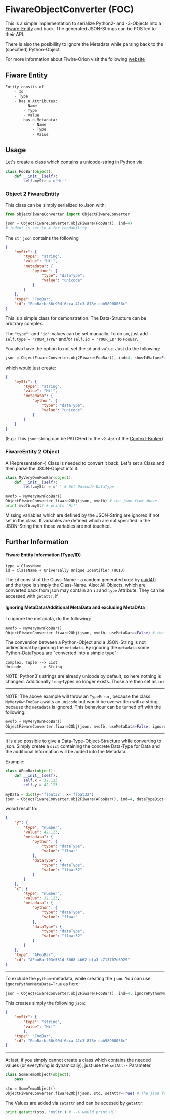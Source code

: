 # FiwareObjectConverter (FOC)

This is a simple implementation to serialize Python2- and -3-Objects into a [Fiware-Entity](https://www.fiware.org/wp-content/uploads/2016/12/2_FIWARE-NGSI-Managing-Context-Information-at-large-scale.pdf) and back. The generated JSON-Strings can be POSTed to their API.

There is also the posibillity to ignore the Metadata while parsing back to the (specified) Python-Object.

For more Information about Fiwire-Orion visit the following [website](https://fiware-orion.readthedocs.io/en/master/)

## Fiware Entity
```python
Entity consits of
    - Id
    - Type
    - has n Attributes:
        - Name
        - Type
        - Value
        has n-Metadata:
            - Name
            - Type
            - Value
```

## Usage
Let's create a class which contains a unicode-string in Python via: 
```python
class FooBar(object):
    def __init__(self):
        self.myStr = u'Hi!'
```

### Object 2 FiwareEntity
This class can be simply serialized to Json with:
```python
from objectFiwareConverter import ObjectFiwareConverter

json = ObjectFiwareConverter.obj2Fiware(FooBar(), ind=4)
# indent is set to 4 for readability

```

The `str` `json` contains the following

```json
{
    "myStr": {
        "type": "string",
        "value": "Hi!",
        "metadata": {
            "python": {
                "type": "dataType",
                "value": "unicode"
            }
        }
    },
    "type": "FooBar",
    "id": "FooBarbc86c90d-6cca-41c3-878e-cbb58908056c"
}
```
This is a simple class for demonstration. The Data-Structure can be arbitrary complex.

The `"type"`- and `"id"`-values can be set manually. To do so, just add `self.type = "YOUR_TYPE"` and/or `self.id = "YOUR_ID"` to `FooBar`.

You also have the option to not set the `id` and `value`. Just do the following:

```python
json = ObjectFiwareConverter.obj2Fiware(FooBar(), ind=4, showIdValue=False)
```
which would just create: 

```json
{
    "myStr": {
        "type": "string",
        "value": "Hi!",
        "metadata": {
            "python": {
                "type": "dataType",
                "value": "unicode"
            }
        }
    }
}
```
(E.g.: This `json`-string can be PATCHed to the `v2-Api` of the [Context-Broker](https://fiware-orion.readthedocs.io/en/master/user/walkthrough_apiv2/#update-entity))

### FiwareEntity 2 Object
A (Representation-) Class is needed to convert it back. Let's set a Class and then parse the JSON-Object into it:

```python 
class MyVeryOwnFooBar(object): 
    def __init__(self):
        self.myStr = u' ' # Set Unicode DataType

mvofb = MyVeryOwnFooBar()
ObjectFiwareConverter.fiware2Obj(json, mvofb) # the json from above
print mvofb.myStr # prints "Hi!"
```
Missing variables which are defined by the JSON-String are ignored if not set in the class. If variables are defined which are not specified in the JSON-String then those variables are not touched.



## Further Information
#### Fiware Entity Information (Type/ID)
```
type = ClassName
id = ClassName + Universally Unique Identifier (UUID)
```
The `id` consist of the Class-Name `+` a random generated `uuid` by [uuid4()](https://docs.python.org/2/library/uuid.html) and the type is simply the Class-Name. Also: All Objects, which are converted back from json may contain an `id` and `type` Attribute. They can be accessed with `getattr`, if

#### Ignoring MetaData/Additional MetaData and excluding MetaDAta
To ignore the metadata, do the following:
```python 
mvofb = MyVeryOwnFooBar()
ObjectFiwareConverter.fiware2Obj(json, mvofb, useMetaData=False) # the json from above
```
The conversion between a Python-Object and a JSON-String is not bidirectional by ignoring the `metadata`. 
By ignoring the `metadata` some Python-DataTypes are "converted into a simple type":
```text 
Complex, Tuple --> List
Unicode        --> String
```

NOTE: Python3's strings are already unicode by default, so here nothing is changed. Additionally `long`-types no longer exists. Those are then set as `int`

---
NOTE:
The above example will throw an `TypeError`, because the class `MyVeryOwnFooBar` awaits an `unicode` but would be overwritten with a string, because the `metadata` is ignored. This behaviour can be turned off with the following: 
```python 
mvofb = MyVeryOwnFooBar()
ObjectFiwareConverter.fiware2Obj(json, mvofb, useMetaData=False, ignoreWrongDataType=True) # the json from above
```


---
It is also possible to give a Data-Type-Object-Structure while converting to json. Simply create a `dict` containing the concrete Data-Type for Data and the additional Information will be added into the Metadata.

Example:
```python 
class AFooBar(object): 
    def __init__(self):
        self.x = 32.123
        self.y = 42.123

myData = dict(y='float32', x='float32')
json = ObjectFiwareConverter.obj2Fiware(AFooBar(), ind=4, dataTypeDict=myData)

```
wolud result to:
```json
{
    "y": {
        "type": "number", 
        "value": 42.123, 
        "metadata": {
            "python": {
                "type": "dataType", 
                "value": "float"
            }, 
            "dataType": {
                "type": "dataType", 
                "value": "float32"
            }
        }
    }, 
    "x": {
        "type": "number", 
        "value": 32.123, 
        "metadata": {
            "python": {
                "type": "dataType", 
                "value": "float"
            }, 
            "dataType": {
                "type": "dataType", 
                "value": "float32"
            }
        }
    }, 
    "type": "AFooBar", 
    "id": "AFooBar703e581d-3068-4b62-bfa3-c713707e6929"
}

```
---
To exclude the `python`-metadata, while creating the `json`. You can use `ignorePythonMetaData=True` as here:
```python
json = ObjectFiwareConverter.obj2Fiware(FooBar(), ind=4, ignorePythonMetaData=True) # json fron above
```
This creates simply the following `json`:

```json
{
    "myStr": {
        "type": "string",
        "value": "Hi!"
        },
    "type": "FooBar",
    "id": "FooBarbc86c90d-6cca-41c3-878e-cbb58908056c"
}
```


---


At last, if you simply cannot create a class which contains the needed values (or everything is dynamically), just use the `setAttr`- Parameter.


```python
class SomeTempObject(object):
    pass

sto = SomeTempObject()
ObjectFiwareConverter.fiware2Obj(json, sto, setAttr=True) # The json from above
```

The Values are added via `setattr` and can be accesed by `getattr`:
```python
print getattr(sto, 'myStr') # --> would print Hi!
```


